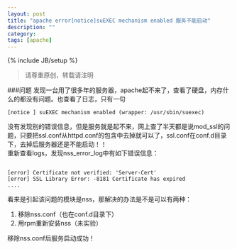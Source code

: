 ```yaml
---
layout: post
title: "apache error[notice]suEXEC mechanism enabled 服务不能启动"
description: ""
category:
tags: [apache]
---
```

{% include JB/setup %}     
> 请尊重原创，转载请注明

###问题
发现一台用了很多年的服务器，apache起不来了，查看了硬盘，内存什么的都没有问题。也查看了日志，只有一句

`[notice ] suEXEC mechanism enabled (wrapper: /usr/sbin/suexec)`

没有发现别的错误信息，但是服务就是起不来，网上查了半天都是说mod_ssl的问题，只要把ssl.conf从httpd.conf的包含中去掉就可以了，ssl.conf在conf.d目录下，去掉后服务器还是不能启动！！    
重新查看logs，发现nss_error_log中有如下错误信息：   

```

[error] Certificate not verified: 'Server-Cert'    
[error] SSL Library Error: -8181 Certificate has expired     
....

```

看来是引起该问题的模块是nss，那解决的办法是不是可以有两种：

1. 移除nss.conf（也在conf.d目录下）
2. 用rpm重新安装nss（未实验）

移除nss.conf后服务启动成功！